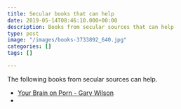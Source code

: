 ```yaml
---
title: Secular books that can help
date: 2019-05-14T08:46:10.000+00:00
description: Books from secular sources that can help
type: post
image: "/images/books-3733892_640.jpg"
categories: []
tags: []

---
```

The following books from secular sources can help.

* [Your Brain on Porn - Gary Wilson ](https://books.google.de/books/about/Your_Brain_on_Porn.html?id=7boFrgEACAAJ&source=kp_book_description&redir_esc=y)
* 